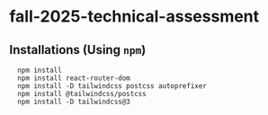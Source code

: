 # fall-2025-technical-assessment

## Installations (Using `npm`)

```shell
  npm install
  npm install react-router-dom
  npm install -D tailwindcss postcss autoprefixer
  npm install @tailwindcss/postcss
  npm install -D tailwindcss@3
```
